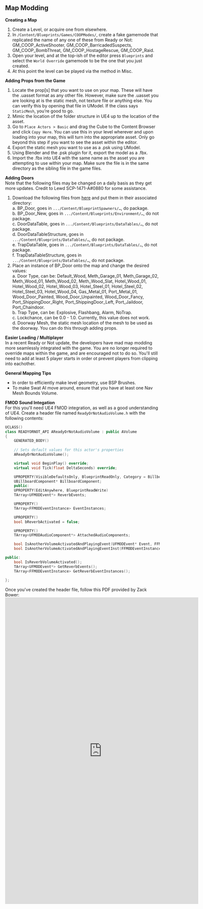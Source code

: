 ## Map Modding

**Creating a Map**  
1. Create a Level, or acquire one from elsewhere. 
2. In `/Content/Blueprints/Games/COOPModes/`, create a fake gamemode that replicated the name of any one of these from Ready or Not: GM_COOP_ActiveShooter, GM_COOP_BarricadedSuspects, GM_COOP_BombThreat, GM_COOP_HostageRescue, GM_COOP_Raid.
3. Open your level, and at the top-ish of the editor press `Blueprints` and select the `World Override` gamemode to be the one that you just created.
4. At this point the level can be played via the method in Misc.

**Adding Props from the Game**  
1. Locate the prop[s] that you want to use on your map. These will have the .uasset format as any other file. However, make sure the .uasset you are looking at is the static mesh, not texture file or anything else. You can verify this by opening that file in UModel. If the class says `StaticMesh`, you’re good to go.
2. Mimic the location of the folder structure in UE4 up to the location of the asset.
3. Go to `Place Actors > Basic` and drag the Cube to the Content Browser and click `Copy Here`. You can use this in your level wherever and upon loading into your map, this will turn into the appropriate asset. Only go beyond this step if you want to see the asset within the editor.
4. Export the static mesh you want to use as a .psk using UModel. 
5. Using Blender and the .psk plugin for it, export the model as a .fbx. 
6. Import the .fbx into UE4 with the same name as the asset you are attempting to use within your map. Make sure the file is in the same directory as the sibling file in the game files.

**Adding Doors**  
Note that the following files may be changed on a daily basis as they get more updates. Credit to Lewd SCP-1471-A#0880 for some assistance.
1. Download the following files from [here](https://drive.google.com/file/d/1wmxcIwHvz_2T4bVMNsyWJPVEmVt-WDZ0/view?usp=sharing) and put them in their associated directory:  
  a. BP_Door, goes in `.../Content/BlueprintSpawners/…`, do package.  
  b. BP_Door_New, goes in `.../Content/Blueprints/Environment/…`, do not package.  
  c. DoorDataTable, goes in `.../Content/Blueprints/DataTables/…`, do not package.  
  d. DoorDataTableStructure, goes in `.../Content/Blueprints/DataTables/…`, do not package.  
  e. TrapDataTable, goes in `.../Content/Blueprints/DataTables/…`, do not package.  
  f. TrapDataTableStructure, goes in `.../Content/Blueprints/DataTables/…`, do not package.  
2. Place an instance of BP_Door onto the map and change the desired values:  
  a. Door Type, can be: Default_Wood, Meth_Garage_01, Meth_Garage_02,  Meth_Wood_01, Meth_Wood_02, Meth_Wood_Slat, Hotel_Wood_01, Hotel_Wood_02, Hotel_Wood_03, Hotel_Steel_01, Hotel_Steel_02, Hotel_Steel_03, Hotel_Wood_04, Gas_Metal_01, Port_Metal_01, Wood_Door_Painted, Wood_Door_Unpainted, Wood_Door_Fancy, Port_ShippingDoor_Right, Port_ShippingDoor_Left, Port_Jaildoor, Port_Chaindoor.   
  b. Trap Type, can be: Explosive, Flashbang, Alarm, NoTrap.  
  c. Lockchance, can be 0.0 - 1.0. Currently, this value does not work.  
  d. Doorway Mesh, the static mesh location of the mesh to be used as the doorway. You can do this through adding props.  

**Easier Loading / Multiplayer**  
In a recent Ready or Not update, the developers have mad map modding more seamlessly integrated with the game. You are no longer required to override maps within the game,
and are encouraged not to do so. You'll still need to add at least 5 player starts in order ot prevent players from clipping into eachother.

**General Mapping Tips**  
- In order to efficiently make level geometry, use BSP Brushes.
- To make Swat AI move around, ensure that you have at least one Nav Mesh Bounds Volume.

**FMOD Sound Integation**  
For this you'll need UE4 FMOD integration, as well as a good understanding of UE4. Create a header file named `ReadyOrNotAudioVolume.h` with the following contents:
```C++
UCLASS()
class READYORNOT_API AReadyOrNotAudioVolume : public AVolume
{
    GENERATED_BODY()
    
    // Sets default values for this actor's properties
    AReadyOrNotAudioVolume();

    virtual void BeginPlay() override;
    virtual void Tick(float DeltaSeconds) override;

    UPROPERTY(VisibleDefaultsOnly, BlueprintReadOnly, Category = Billboard, meta = (AllowPrivateAccess = "true"))
    UBillboardComponent* BillboardComponent;
    public:    
    UPROPERTY(EditAnywhere, BlueprintReadWrite)
    TArray<UFMODEvent*> ReverbEvents;

    UPROPERTY()
    TArray<FFMODEventInstance> EventInstances;

    UPROPERTY()
    bool bReverbActivated = false;

    UPROPERTY()
    TArray<UFMODAudioComponent*> AttachedAudioComponents;

    bool IsAnotherVolumeActivatedAndPlayingEvent(UFMODEvent* Event, FFMODEventInstance& EventInstance);
    bool IsAnotherVolumeActivatedAndPlayingEventInst(FFMODEventInstance EventInst);

public:
    bool IsReverbVolumeActivated();
    TArray<UFMODEvent*> GetReverbEvents();
    TArray<FFMODEventInstance> GetReverbEventInstances();
    
};
```
Once you've created the header file, follow this PDF provided by Zack Bower:
<embed src="https://quantumnuke75.github.io/Unofficial-Modding-Guide/downloads/fmod.pdf" type="application/pdf" width="630" height="1000"/>
